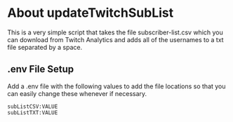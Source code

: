 # About updateTwitchSubList

This is a very simple script that takes the file subscriber-list.csv which you can download from Twitch Analytics and adds all of the usernames to a txt file separated by a space. 




## .env File Setup

Add a .env file with the following values to add the file locations so that you can easily change these whenever if necessary.

``` .env
subListCSV:VALUE
subListTXT:VALUE

```
